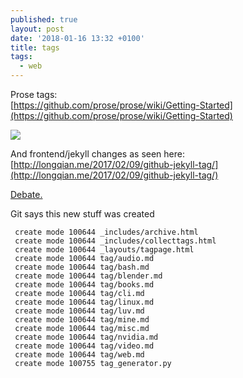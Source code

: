 ```yaml
---
published: true
layout: post
date: '2018-01-16 13:32 +0100'
title: tags
tags:
  - web
---
```

Prose tags:  
[https://github.com/prose/prose/wiki/Getting-Started](https://github.com/prose/prose/wiki/Getting-Started)

![](https://cdn.scrot.moe/images/2018/01/16/tags.png)

And frontend/jekyll changes as seen here:  
[http://longqian.me/2017/02/09/github-jekyll-tag/](http://longqian.me/2017/02/09/github-jekyll-tag/)

[Debate.](https://forums.bunsenlabs.org/viewtopic.php?pid=66845#p66845)

Git says this new stuff was created

     create mode 100644 _includes/archive.html
     create mode 100644 _includes/collecttags.html
     create mode 100644 _layouts/tagpage.html
     create mode 100644 tag/audio.md
     create mode 100644 tag/bash.md
     create mode 100644 tag/blender.md
     create mode 100644 tag/books.md
     create mode 100644 tag/cli.md
     create mode 100644 tag/linux.md
     create mode 100644 tag/luv.md
     create mode 100644 tag/mine.md
     create mode 100644 tag/misc.md
     create mode 100644 tag/nvidia.md
     create mode 100644 tag/video.md
     create mode 100644 tag/web.md
     create mode 100755 tag_generator.py

